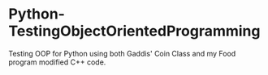 # Python-TestingObjectOrientedProgramming
Testing OOP for Python using both Gaddis' Coin Class and my Food program modified C++ code.
